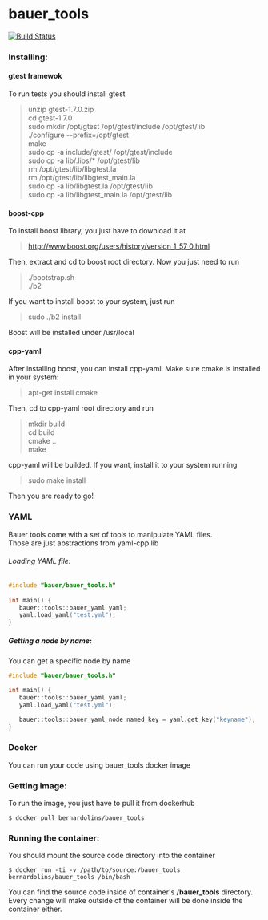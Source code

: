 # bauer_tools

[![Build Status](http://104.131.120.228:8080/api/badge/github.com/bernardolins/bauer_tools/status.svg?branch=master)](http://104.131.120.228:8080/github.com/bernardolins/bauer_tools)

### Installing:

#### gtest framewok
To run tests you should install gtest
>unzip gtest-1.7.0.zip<br />
>cd gtest-1.7.0<br />
>sudo mkdir /opt/gtest /opt/gtest/include /opt/gtest/lib<br />
>./configure --prefix=/opt/gtest<br />
>make<br />
>sudo cp -a include/gtest/ /opt/gtest/include<br />
>sudo cp -a lib/.libs/* /opt/gtest/lib<br />
>rm /opt/gtest/lib/libgtest.la<br />
>rm /opt/gtest/lib/libgtest_main.la<br />
>sudo cp -a lib/libgtest.la /opt/gtest/lib<br />
>sudo cp -a lib/libgtest_main.la /opt/gtest/lib<br />

#### boost-cpp<br />
To install boost library, you just have to download it at<br /> 
>http://www.boost.org/users/history/version_1_57_0.html<br />

Then, extract and cd to boost root directory. Now you just need to run<br />

>./bootstrap.sh<br />
>./b2<br />

If you want to install boost to your system, just run<br />

>sudo ./b2 install<br />

Boost will be installed under /usr/local<br />

#### cpp-yaml<br />
After installing boost, you can install cpp-yaml. Make sure cmake is installed in your system:<br />

>apt-get install cmake<br />

Then, cd to cpp-yaml root directory and run<br />

>mkdir build<br />
>cd build<br />
>cmake ..<br />
>make<br />

cpp-yaml will be builded. If you want, install it to your system running<br />

>sudo make install<br />

Then you are ready to go!<br />

### YAML
Bauer tools come with a set of tools to manipulate YAML files.<br />
Those are just abstractions from yaml-cpp lib <br />
###### Loading YAML file:
````c++
#include "bauer/bauer_tools.h"  
 
int main() {   
   bauer::tools::bauer_yaml yaml;  
   yaml.load_yaml("test.yml");      
}
````

##### Getting a node by name:

You can get a specific node by name <br />
````c++
#include "bauer/bauer_tools.h"

int main() {
   bauer::tools::bauer_yaml yaml;  
   yaml.load_yaml("test.yml");      

   bauer::tools::bauer_yaml_node named_key = yaml.get_key("keyname");
}
````
### Docker

You can run your code using bauer_tools docker image

### Getting image:

To run the image, you just have to pull it from dockerhub

```
$ docker pull bernardolins/bauer_tools
```

### Running the container:

You should mount the source code directory into the container

```
$ docker run -ti -v /path/to/source:/bauer_tools bernardolins/bauer_tools /bin/bash
```

You can find the source code inside of container's **/bauer_tools** directory. Every change will make outside of the container will be done inside the container either.